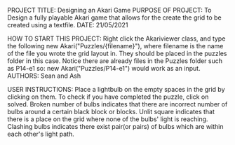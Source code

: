 PROJECT TITLE: Designing an Akari Game
PURPOSE OF PROJECT: To Design a fully playable Akari game that allows for the 
                    create the grid to be created using a textfile.
DATE: 21/05/2021

HOW TO START THIS PROJECT: Right click the Akariviewer class, and type the following
                            new Akari("Puzzles/{filename}"), where filename is the name
                            of the file you wrote the grid layout in. They should be placed
                            in the puzzles folder in this case. Notice there are already
                            files in the Puzzles folder such as P14-e1
                            so: new Akari("Puzzles/P14-e1") would work as an input.
AUTHORS: Sean and Ash

USER INSTRUCTIONS: Place a lightbulb on the empty spaces in the grid by clicking on
                   them.
                   To check if you have completed the puzzle, click on solved.
                   Broken number of bulbs indicates that there are incorrect number
                   of bulbs around a certain black block or blocks.
                   Unlit square indicates that there is a place on the grid where
                   none of the bulbs' light is reaching.
                   Clashing bulbs indicates there exist pair(or pairs) of bulbs which
                   are within each other's light path.

